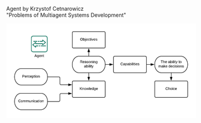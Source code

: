 Agent by Krzystof Cetnarowicz
<br> 
"Problems of Multiagent Systems Development"

![Autonomic agent](imgs/autonomic-agent.png)


